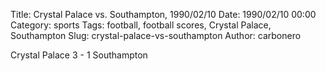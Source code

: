 Title: Crystal Palace vs. Southampton, 1990/02/10
Date: 1990/02/10 00:00
Category: sports
Tags: football, football scores, Crystal Palace, Southampton
Slug: crystal-palace-vs-southampton
Author: carbonero


Crystal Palace 3 - 1 Southampton

